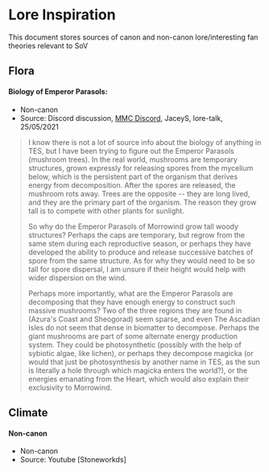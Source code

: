 # Lore Inspiration  
This document stores sources of canon and non-canon lore/interesting fan theories relevant to SoV  

## Flora
#### Biology of Emperor Parasols:  

* Non-canon
* Source: Discord discussion, [MMC Discord](https://discord.com/channels/210394599246659585/266928025961103368/846580099511222293), JaceyS, lore-talk, 25/05/2021

> I know there is not a lot of source info about the biology of anything in TES, but I have been trying to figure out the Emperor Parasols (mushroom trees). In the real world, mushrooms are temporary structures, grown expressly for releasing spores from the mycelium below, which is the persistent part of the organism that derives energy from decomposition. After the spores are released, the mushroom rots away. Trees are the opposite -- they are long lived, and they are the primary part of the organism. The reason they grow tall is to compete with other plants for sunlight.
>
> So why do the Emperor Parasols of Morrowind grow tall woody structures? Perhaps the caps are temporary, but regrow from the same stem during each reproductive season, or perhaps they have developed the ability to produce and release successive batches of spore from the same structure. As for why they would need to be so tall for spore dispersal, I am unsure if their height would help with wider dispersion on the wind.
>
> Perhaps more importantly, what are the Emperor Parasols are decomposing that they have enough energy to construct such massive mushrooms? Two of the three regions they are found in (Azura's Coast and Sheogorad) seem sparse, and even The Ascadian Isles do not seem that dense in biomatter to decompose. Perhaps the giant mushrooms are part of some alternate energy production system. They could be photosynthetic (possibly with the help of sybiotic algae, like lichen), or perhaps they decompose magicka (or would that just be photosynthesis by another name in TES, as the sun is literally a hole through which magicka enters the world?), or the energies emanating from the Heart, which would also explain their exclusivity to Morrowind.

## Climate
#### Non-canon

* Non-canon
* Source: Youtube [Stoneworkds]
